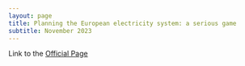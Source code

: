 ```yaml
---
layout: page
title: Planning the European electricity system: a serious game
subtitle: November 2023
---
```


Link to the [Official Page](https://register.athensnetwork.eu/courses/course-show/2803)
